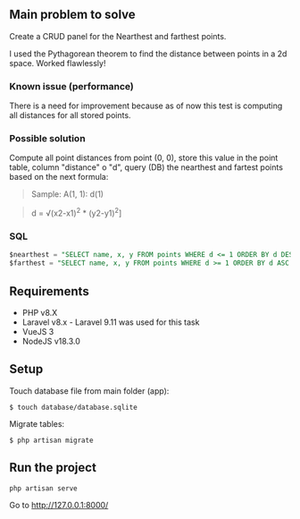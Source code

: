 ## Main problem to solve

Create a CRUD panel for the Nearthest and farthest points.

I used the Pythagorean theorem to find the distance between points in a 2d space. Worked flawlessly!

### Known issue (performance)

There is a need for improvement because as of now this test is computing all distances for all stored points.

### Possible solution 

Compute all point distances from point (0, 0), store this value in the point table, column "distance" o "d", query (DB) the nearthest and fartest points based on the next formula:

> Sample: A(1, 1): d(1)

> d = √(x2-x1)<sup>2</sup> * (y2-y1)<sup>2</sup>]


### SQL

```sql
$nearthest = "SELECT name, x, y FROM points WHERE d <= 1 ORDER BY d DESC LIMIT 10";
$farthest = "SELECT name, x, y FROM points WHERE d >= 1 ORDER BY d ASC LIMIT 10";
```

## Requirements

* PHP v8.X
* Laravel v8.x - Laravel 9.11 was used for this task
* VueJS 3
* NodeJS v18.3.0

## Setup

Touch database file from main folder (app):

```
$ touch database/database.sqlite
```

Migrate tables:

```
$ php artisan migrate
```

## Run the project

```
php artisan serve
```

Go to http://127.0.0.1:8000/
